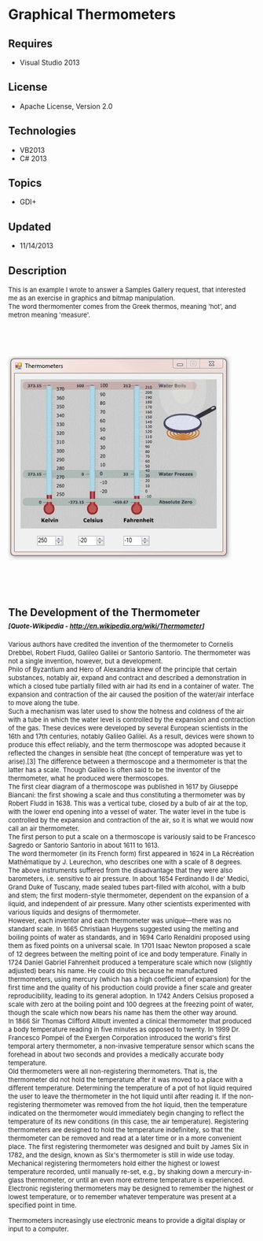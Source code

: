 # Graphical Thermometers
## Requires
- Visual Studio 2013
## License
- Apache License, Version 2.0
## Technologies
- VB2013
- C# 2013
## Topics
- GDI+
## Updated
- 11/14/2013
## Description

<p><span style="font-size:small">This is an example I wrote to answer a Samples Gallery request, that interested me as an exercise in graphics and bitmap manipulation.<br>
The word thermomenter comes from the Greek thermos, meaning 'hot', and metron meaning 'measure'.</span></p>
<p><span style="font-size:small">&nbsp;</span></p>
<p><span style="font-size:small">&nbsp;</span></p>
<p><span style="font-size:small"><img id="101128" src="101128-14-11-2013%2017.04.09.jpg" alt="" width="455" height="414"></span></p>
<p><span style="font-size:small">&nbsp;</span></p>
<p><span style="font-size:small">&nbsp;</span></p>
<h2>The Development of the Thermometer<br>
<em><span style="font-size:small">[Quote-Wikipedia - <a href="http://en.wikipedia.org/wiki/Thermometer">
http://en.wikipedia.org/wiki/Thermometer</a>]</span></em></h2>
<p><span style="font-size:small">Various authors have credited the invention of the thermometer to Cornelis Drebbel, Robert Fludd, Galileo Galilei or Santorio Santorio. The thermometer was not a single invention, however, but a development.</span><br>
<span style="font-size:small">Philo of Byzantium and Hero of Alexandria knew of the principle that certain substances, notably air, expand and contract and described a demonstration in which a closed tube partially filled with air had its end in a container
 of water. The expansion and contraction of the air caused the position of the water/air interface to move along the tube.</span><br>
<span style="font-size:small">Such a mechanism was later used to show the hotness and coldness of the air with a tube in which the water level is controlled by the expansion and contraction of the gas. These devices were developed by several European scientists
 in the 16th and 17th centuries, notably Galileo Galilei. As a result, devices were shown to produce this effect reliably, and the term thermoscope was adopted because it reflected the changes in sensible heat (the concept of temperature was yet to arise).[3]
 The difference between a thermoscope and a thermometer is that the latter has a scale. Though Galileo is often said to be the inventor of the thermometer, what he produced were thermoscopes.</span><br>
<span style="font-size:small">The first clear diagram of a thermoscope was published in 1617 by Giuseppe Biancani: the first showing a scale and thus constituting a thermometer was by Robert Fludd in 1638. This was a vertical tube, closed by a bulb of air at
 the top, with the lower end opening into a vessel of water. The water level in the tube is controlled by the expansion and contraction of the air, so it is what we would now call an air thermometer.</span><br>
<span style="font-size:small">The first person to put a scale on a thermoscope is variously said to be Francesco Sagredo or Santorio Santorio in about 1611 to 1613.</span><br>
<span style="font-size:small">The word thermometer (in its French form) first appeared in 1624 in La R&eacute;cr&eacute;ation Math&eacute;matique by J. Leurechon, who describes one with a scale of 8 degrees.</span><br>
<span style="font-size:small">The above instruments suffered from the disadvantage that they were also barometers, i.e. sensitive to air pressure. In about 1654 Ferdinando II de' Medici, Grand Duke of Tuscany, made sealed tubes part-filled with alcohol, with
 a bulb and stem; the first modern-style thermometer, dependent on the expansion of a liquid, and independent of air pressure. Many other scientists experimented with various liquids and designs of thermometer.</span><br>
<span style="font-size:small">However, each inventor and each thermometer was unique&mdash;there was no standard scale. In 1665 Christiaan Huygens suggested using the melting and boiling points of water as standards, and in 1694 Carlo Renaldini proposed using
 them as fixed points on a universal scale. In 1701 Isaac Newton proposed a scale of 12 degrees between the melting point of ice and body temperature. Finally in 1724 Daniel Gabriel Fahrenheit produced a temperature scale which now (slightly adjusted) bears
 his name. He could do this because he manufactured thermometers, using mercury (which has a high coefficient of expansion) for the first time and the quality of his production could provide a finer scale and greater reproducibility, leading to its general
 adoption. In 1742 Anders Celsius proposed a scale with zero at the boiling point and 100 degrees at the freezing point of water, though the scale which now bears his name has them the other way around.</span><br>
<span style="font-size:small">In 1866 Sir Thomas Clifford Allbutt invented a clinical thermometer that produced a body temperature reading in five minutes as opposed to twenty. In 1999 Dr. Francesco Pompei of the Exergen Corporation introduced the world's first
 temporal artery thermometer, a non-invasive temperature sensor which scans the forehead in about two seconds and provides a medically accurate body temperature.</span><br>
<span style="font-size:small">Old thermometers were all non-registering thermometers. That is, the thermometer did not hold the temperature after it was moved to a place with a different temperature. Determining the temperature of a pot of hot liquid required
 the user to leave the thermometer in the hot liquid until after reading it. If the non-registering thermometer was removed from the hot liquid, then the temperature indicated on the thermometer would immediately begin changing to reflect the temperature of
 its new conditions (in this case, the air temperature). Registering thermometers are designed to hold the temperature indefinitely, so that the thermometer can be removed and read at a later time or in a more convenient place. The first registering thermometer
 was designed and built by James Six in 1782, and the design, known as Six's thermometer is still in wide use today. Mechanical registering thermometers hold either the highest or lowest temperature recorded, until manually re-set, e.g., by shaking down a mercury-in-glass
 thermometer, or until an even more extreme temperature is experienced. Electronic registering thermometers may be designed to remember the highest or lowest temperature, or to remember whatever temperature was present at a specified point in time.</span></p>
<p><span style="font-size:small">Thermometers increasingly use electronic means to provide a digital display or input to a computer.</span></p>
<p><span style="font-size:small">&nbsp;</span></p>
<p><span style="font-size:small">&nbsp;</span></p>
<p><span style="font-size:small">&nbsp;</span></p>
<p><span style="font-size:small">&nbsp;</span></p>
<p><span style="font-size:small">&nbsp;</span></p>
<p><span style="font-size:small">&nbsp;</span></p>
<p><span style="font-size:small">&nbsp;</span></p>
